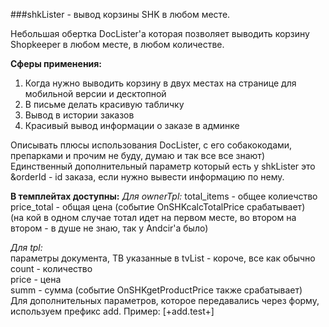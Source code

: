 ###shkLister - вывод корзины SHK в любом месте.

Небольшая обертка DocLister'a которая позволяет выводить корзину Shopkeeper в любом месте, в любом количестве.  
  
**Сферы применения:**
1. Когда нужно выводить корзину в двух местах на странице для мобильной версии и десктопной  
2. В письме делать красивую табличку  
3. Вывод в истории заказов  
4. Красивый вывод информации о заказе в админке  
  
Описывать плюсы использования DocLister, с его собакокодами, препарками и прочим не буду, думаю и так все все знают)  
Единственный дополнительный параметр который есть у shkLister это &orderId - id заказа, если нужно вывести информацию по нему.  

**В темплейтах доступны:**
*Для ownerTpl:*
total_items - общее колиечство  
price_total - общая цена (событие OnSHKcalcTotalPrice срабатывает)  
(на кой в одном случае тотал идет на первом месте, во втором на втором - в душе не знаю, так у Andcir'a было)  
  
*Для tpl:*  
параметры документа, ТВ указанные в tvList - короче, все как обычно  
count - количество  
price - цена  
summ - сумма (событие OnSHKgetProductPrice также срабатывает)  
Для дополнительных параметров, которое передавались через форму, используем префикс add. Пример: [+add.test+]  
